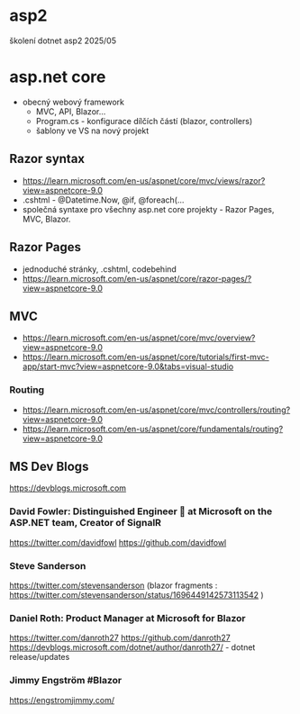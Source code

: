 # asp2
školení dotnet asp2 2025/05


# asp.net core
* obecný webový framework
  * MVC, API, Blazor...
  * Program.cs - konfigurace dílčích částí (blazor, controllers)
  * šablony ve VS na nový projekt
 
## Razor syntax

* https://learn.microsoft.com/en-us/aspnet/core/mvc/views/razor?view=aspnetcore-9.0
* .cshtml - @Datetime.Now, @if, @foreach(...
* společná syntaxe pro všechny asp.net core projekty - Razor Pages, MVC, Blazor.

## Razor Pages
* jednoduché stránky, .cshtml, codebehind
* https://learn.microsoft.com/en-us/aspnet/core/razor-pages/?view=aspnetcore-9.0

## MVC
* https://learn.microsoft.com/en-us/aspnet/core/mvc/overview?view=aspnetcore-9.0
* https://learn.microsoft.com/en-us/aspnet/core/tutorials/first-mvc-app/start-mvc?view=aspnetcore-9.0&tabs=visual-studio

### Routing
* https://learn.microsoft.com/en-us/aspnet/core/mvc/controllers/routing?view=aspnetcore-9.0
* https://learn.microsoft.com/en-us/aspnet/core/fundamentals/routing?view=aspnetcore-9.0

## MS Dev Blogs

https://devblogs.microsoft.com


### David Fowler: Distinguished Engineer 🧐 at Microsoft on the ASP.NET team, Creator of SignalR
https://twitter.com/davidfowl
https://github.com/davidfowl

### Steve Sanderson
https://twitter.com/stevensanderson
(blazor fragments : https://twitter.com/stevensanderson/status/1696449142573113542 )

### Daniel Roth: Product Manager at Microsoft for Blazor
https://twitter.com/danroth27
https://github.com/danroth27
https://devblogs.microsoft.com/dotnet/author/danroth27/ - dotnet release/updates

### Jimmy Engström #Blazor
https://engstromjimmy.com/

